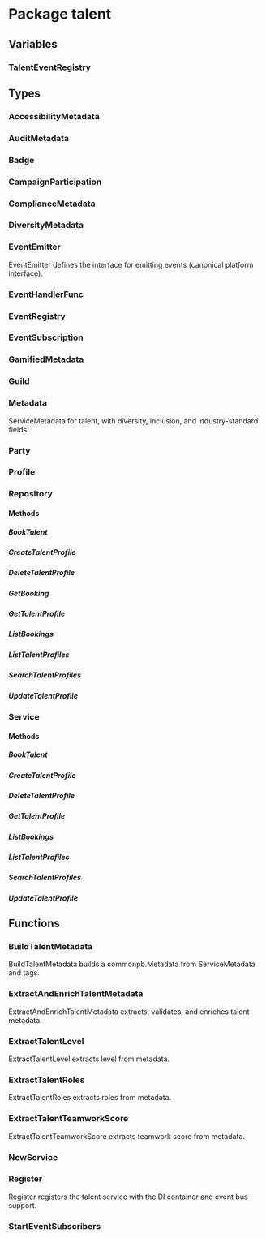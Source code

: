 # Package talent

## Variables

### TalentEventRegistry

## Types

### AccessibilityMetadata

### AuditMetadata

### Badge

### CampaignParticipation

### ComplianceMetadata

### DiversityMetadata

### EventEmitter

EventEmitter defines the interface for emitting events (canonical platform interface).

### EventHandlerFunc

### EventRegistry

### EventSubscription

### GamifiedMetadata

### Guild

### Metadata

ServiceMetadata for talent, with diversity, inclusion, and industry-standard fields.

### Party

### Profile

### Repository

#### Methods

##### BookTalent

##### CreateTalentProfile

##### DeleteTalentProfile

##### GetBooking

##### GetTalentProfile

##### ListBookings

##### ListTalentProfiles

##### SearchTalentProfiles

##### UpdateTalentProfile

### Service

#### Methods

##### BookTalent

##### CreateTalentProfile

##### DeleteTalentProfile

##### GetTalentProfile

##### ListBookings

##### ListTalentProfiles

##### SearchTalentProfiles

##### UpdateTalentProfile

## Functions

### BuildTalentMetadata

BuildTalentMetadata builds a commonpb.Metadata from ServiceMetadata and tags.

### ExtractAndEnrichTalentMetadata

ExtractAndEnrichTalentMetadata extracts, validates, and enriches talent metadata.

### ExtractTalentLevel

ExtractTalentLevel extracts level from metadata.

### ExtractTalentRoles

ExtractTalentRoles extracts roles from metadata.

### ExtractTalentTeamworkScore

ExtractTalentTeamworkScore extracts teamwork score from metadata.

### NewService

### Register

Register registers the talent service with the DI container and event bus support.

### StartEventSubscribers
